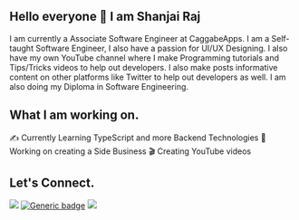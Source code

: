 ## Hello everyone 👋 I am Shanjai Raj

I am currently a Associate Software Engineer at CaggabeApps. I am a Self-taught Software Engineer, I also have a passion for UI/UX Designing. I also have my own YouTube channel where I make Programming tutorials and Tips/Tricks videos to help out developers. I also make posts informative content on other platforms like Twitter to help out developers as well. I am also doing my Diploma in Software Engineering.

## What I am working on.

✍️ Currently Learning TypeScript and more Backend Technologies
🏢 Working on creating a Side Business
🎬 Creating YouTube videos

## Let's Connect.

[<img src="https://img.shields.io/badge/linkedin%20-%230077B5.svg?&style=for-the-badge&logo=linkedin&logoColor=white"/>](https://www.linkedin.com/in/shanjai-raj-290b631bb/)
[![Generic badge](https://img.shields.io/badge/YouTube-red.svg?style=for-the-badge)](https://www.youtube.com/c/ShanjaiRaj/videos)
[<img src="https://img.shields.io/badge/Twitter%20-%231DA1F2.svg?&style=for-the-badge&logo=Twitter&logoColor=white"/>](https://twitter.com/shanjai_raj)
